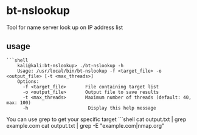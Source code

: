 # bt-nslookup

Tool for name server look up on IP address list

## usage 
	```shell
		kali@kali:bt-nslookup> ./bt-nslookup -h
		Usage: /usr/local/bin/bt-nslookup -f <target_file> -o <output_file> [-t <max_threads>]
		Options:
		  -f <target_file>       File containing target list
		  -o <output_file>       Output file to save results
		  -t <max_threads>       Maximum number of threads (default: 40, max: 100)
		  -h                      Display this help message

You can use grep to get your specific target
	```shell
		cat output.txt | grep example.com
		cat output.txt | grep -E "example.com|nmap.org"
